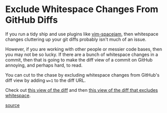 # Exclude Whitespace Changes From GitHub Diffs

If you run a tidy ship and use plugins like
[vim-spacejam](https://github.com/rondale-sc/vim-spacejam), then whitespace
changes cluttering up your git diffs probably isn't much of an issue.

However, if you are working with other people or messier code bases, then
you may not be so lucky. If there are a bunch of whitespace changes in a
commit, then that is going to make the diff view of a commit on GitHub
annoying, and perhaps hard, to read.

You can cut to the chase by excluding whitespace changes from GitHub's diff
view by adding `w=1` to the diff URL.

Check out [this view of the
diff](https://github.com/jbranchaud/dotfiles/commit/fad58dfda91e61972b3c28e7e967bb631140e71e)
and then [this view of the diff that excludes
whitespace](https://github.com/jbranchaud/dotfiles/commit/fad58dfda91e61972b3c28e7e967bb631140e71e?w=1).

[source](https://twitter.com/ablwr/status/789141645098938368)

